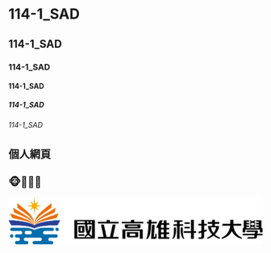 # 114-1_SAD
## 114-1_SAD
### 114-1_SAD
#### 114-1_SAD
##### 114-1_SAD
###### 114-1_SAD

## 個人網頁
## 🐵🙊🙉🙈

![高科校徽](assets/school_logo.png)

